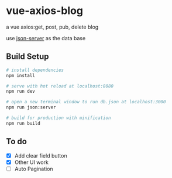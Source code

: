 # vue-axios-blog

 a vue axios:get, post, pub, delete blog
 
 use [json-server](https://github.com/typicode/json-server) as the data base

## Build Setup

``` bash
# install dependencies
npm install

# serve with hot reload at localhost:8080
npm run dev

# open a new terminal window to run db.json at localhost:3000
npm run json:server

# build for production with minification
npm run build
```

## To do

- [x] Add clear field button
- [x] Other UI work
- [ ] Auto Pagination
